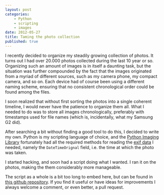 ```yaml
---
layout: post
categories: 
    - Python
    - scripting
    - images
date: 2012-05-27
title: Taming the photo collection
published: true
---
```


I recently decided to organize my steadily growing collection of photos.
It turns out I had over 20.000 photos collected during the last 10 year or so.
Organizing such an amount of images is in itself a daunting task, but the situation was further compounded by the fact that the images originated from a myriad of different sources, such as my camera phone, my compact camera, and so on.
Each device had of course been using a different naming scheme, ensuring that no consistent chronological order could be found among the files.

I soon realized that without first sorting the photos into a single coherent timeline, I would never have the patience to organize them all.
What I needed to do was to store all images chronologically, preferably with timestamps used for file names (which is, incidentally, what my Samsung G2 did).

After searching a bit without finding a good tool to do this, I decided to write my own.
Python is my scripting language of choice, and the [Python Imaging Library](http://www.pythonware.com/products/pil/) fortunately had all the required methods for reading the [exif data](http://en.wikipedia.org/wiki/Exif) I needed, namely the `DateTimeOrignal` field, i.e. the time at which the photo was taken.

I started hacking, and soon had a script doing what I wanted.
I ran it on the photos, making the them considerably more manageable.

The script as a whole is a bit too long to embed here, but can be found in [this github repository](https://github.com/kvalle/img-rename).
If you find it useful or have ideas for improvements I always welcome a comment, or even better, a pull request.

